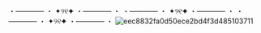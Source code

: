 ・———— ・ ✦୨୧✦ ・———— ・ ・———— ・ ✦୨୧✦ ・———— ・ ・———— ・ ✦୨୧✦ ・———— ・ 
![eec8832fa0d50ece2bd4f3d485103711](https://github.com/user-attachments/assets/20de269c-3c1a-4201-9289-e7d7b151ba1a)
